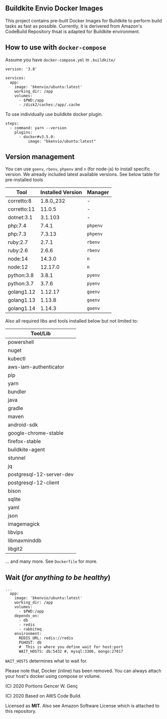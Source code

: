 ## Buildkite Envio Docker Images



This project contains pre-built Docker Images for Buildkite to perform build tasks as fast as possible. Currently, it is derivered from Amazon's CodeBuild Repository thsat is adapted for Buildkite environment.



## How to use with `docker-compose`



Assume you have `docker-compose.yml` in `.buildkite/`

```
version: '3.8'

services:
  app:
    image: 'bkenvio/ubuntu:latest'
    working_dir: /app
    volumes:
      - $PWD:/app
      - /disk2/caches:/app/.cache
```

To use individually use buildkite docker plugin.

```
steps:
  - command: yarn --version
    plugins:
      - docker#v3.5.0:
          image: "bkenvio/ubuntu:latest"
```



## Version management



You can use `goenv`, `rbenv`, `phpenv` and `n` (for node-js) to install specific version. We already included latest available versions. See below table for pre-installed tools

| **Tool**    | **Installed Version** | **Manager** |
| ----------- | --------------------- | ----------- |
| corretto:8  | 1.8.0_232             | -           |
| corretto:11 | 11.0.5                | -           |
| dotnet:3.1  | 3.1.103               | -           |
| php:7.4     | 7.4.1                 | `phpenv`    |
| php:7.3     | 7.3.13                | `phpenv`    |
| ruby:2.7    | 2.7.1                 | `rbenv`     |
| ruby:2.6    | 2.6.6                 | `rbenv`     |
| node:14     | 14.3.0                | `n`         |
| node:12     | 12.17.0               | `n`         |
| python:3.8  | 3.8.1                 | `pyenv`     |
| python:3.7  | 3.7.6                 | `pyenv`     |
| golang1.12  | 1.12.17               | `goenv`     |
| golang1.13  | 1.13.8                | `goenv`     |
| golang1.14  | 1.14.3                | `goenv`     |



Also all required libs and tools installed below but not limited to:



| **Tool/Lib**             |
| ------------------------ |
| powershell               |
| nuget                    |
| kubectl                  |
| aws-iam-authenticator    |
| pip                      |
| yarn                     |
| bundler                  |
| java                     |
| gradle                   |
| maven                    |
| android-sdk              |
| google-chrome-stable     |
| firefox-stable           |
| buildkite-agent          |
| stunnel                  |
| jq                       |
| postgresql-12-server-dev |
| postgresql-12-client     |
| bison                    |
| sqlite                   |
| yaml                     |
| json                     |
| imagemagick              |
| libvips                  |
| libmaxminddb             |
| libgit2                  |

... and many more. See `Dockerfile` for more.



## Wait (_for anything to be healthy_)

```
...
  app:
    image: 'bkenvio/ubuntu:latest'
    working_dir: /app
    volumes:
      - $PWD:/app
    depends_on:
      - db
      - redis
      - rabbitmq
    environment:
      REDIS_URL: redis://redis
      PGHOST: db
      #  This is where you define wait for host:port
      WAIT_HOSTS: db:5432 #, mysql:3306, mongo:27017
```

`WAIT_HOSTS` determines what to wait for.

Please note that, Docker (inline) has been removed. You can always attach your host's docker using compose or volume.



(C) 2020 Portions Gencer W. Genç

(C) 2020 Based on AWS Code Build.

Licensed as **MIT**. Also see Amazon Software License which is attached to this repository.

